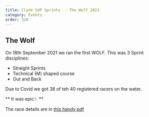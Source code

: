 ```yaml
---
title: Clyde SUP Sprints  - The Wolf 2021
category: Events
order: 320
---
```


## The Wolf
On 18th September 2021 we ran the first WOLF. 
This was 3 Sprint disciplines:
 - Straight Sprints
 - Technical (M)  shaped course
 - Out and Back

Due to Covid we got 38 of teh 40 registered racers on the water. 

** It was epic✨ **

The race details are  in  [this handy pdf](/clyde/files/wolf2021.pdf)

